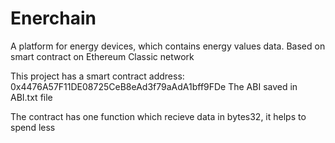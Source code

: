 # Enerchain
A platform for energy devices, which contains energy values data. Based on smart contract on Ethereum Classic network

This project has a smart contract address: 0x4476A57F11DE08725CeB8eAd3f79aAdA1bff9FDe
The ABI saved in ABI.txt file

The contract has one function which recieve data in bytes32, it helps to spend less
